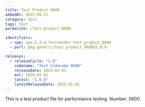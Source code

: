 ```yaml
---
title: Test Product 0600
addedAt: 2025-08-21
category: test
tags: test
permalink: /test-product-0600

identifiers:
  - cpe: cpe:2.3:a:testvendor:test_product_0600
  - purl: pkg:generic/test_product_0600@1.0.0

releases:
  - releaseCycle: "1.0"
    codename: "Test Codename 0600"
    releaseDate: 2025-01-01
    eol: 2026-01-01
    latest: "1.0.0"
    latestReleaseDate: 2025-01-01
---
```


This is a test product file for performance testing. Number: 0600
